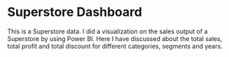 # Superstore Dashboard

This is a Superstore data. I did a visualization on the sales output of a Superstore by using Power BI. Here I have discussed about the total sales, total profit and total discount for different categories, segments and years.

